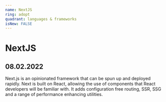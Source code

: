 ```yaml
---
name: NextJS
ring: adopt
quadrant: languages & frameworks
isNew: FALSE
---
```


# NextJS

## 08.02.2022

Next.js is an opinionated framework that can be spun up and deployed rapidly. Next is built on React, allowing the use of components that React developers will be familiar with. It adds configuration free routing, SSR, SSG and a range of performance enhancing utilities.
